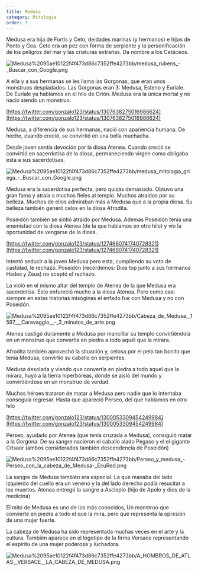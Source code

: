 ```yaml
---
title: Medusa
category: Mitología
order: 3
---
```


Medusa era hija de Fortis y Ceto, deidades marinas (y hermanos) e hijos de Ponto y Gea. Ceto era un pez con forma de serpiente y la personificación de los peligros del mar y las criaturas extrañas. Da nombre a los Cetáceos.

![Medusa%2095ae10122f4f473d86c7352ffe4273bb/medusa_rubens_-_Buscar_con_Google.png](Medusa%2095ae10122f4f473d86c7352ffe4273bb/medusa_rubens_-_Buscar_con_Google.png)

A ella y a sus hermanas se les llama las Gorgonas, que eran unos monstruos despiadados. Las Gorgonas eran 3: Medusa, Esteno y Euríale. De Euríale ya hablamos en el hilo de Orión. Medusa era la única mortal y no nació siendo un monstruo.

[https://twitter.com/gonzalo123/status/1307638275016986624](https://twitter.com/gonzalo123/status/1307638275016986624)

Medusa, a diferencia de sus hermanas, nació con apariencia humana. De hecho, cuando creció, se convirtió en una bella muchacha. 

Desde joven sentía devoción por la diosa Atenea. Cuando creció se convirtió en sacerdotisa de la diosa, permaneciendo virgen como obligaba esta a sus sacerdotisas.

![Medusa%2095ae10122f4f473d86c7352ffe4273bb/medusa_mitologia_griega_-_Buscar_con_Google.png](Medusa%2095ae10122f4f473d86c7352ffe4273bb/medusa_mitologia_griega_-_Buscar_con_Google.png)

Medusa era la sacerdotisa perfecta, pero quizás demasiado. Obtuvo una gran fama y atraía a muchos fieles al templo. Muchos atraídos por su belleza. Muchos de ellos admiraban más a Medusa que a la propia diosa. Su belleza también generó celos en la diosa Afrodita.

Poseidón también se sintió atraído por Medusa. Además Poseidón tenía una enemistad con la diosa Atenea (de la que hablamos en otro hilo) y vio la oportunidad de vengarse de la diosa.

[https://twitter.com/gonzalo123/status/1274660741740728321](https://twitter.com/gonzalo123/status/1274660741740728321)

Intentó seducir a la joven Medusa pero esta, cumpliendo su voto de castidad, le rechazó. Poseidón (recordemos: Dios top junto a sus hermanos Hades y Zeus) no aceptó el rechazo.

La violó en el mismo altar del templo de Atenea de la que Medusa era sacerdotisa. Esto enfureció mucho a la diosa Atenea. Pero como casi siempre en estas historias misóginas el enfado fue con Medusa y no con Poseidón.

![Medusa%2095ae10122f4f473d86c7352ffe4273bb/Cabeza_de_Medusa__1597___Caravaggio__-_3_minutos_de_arte.png](Medusa%2095ae10122f4f473d86c7352ffe4273bb/Cabeza_de_Medusa__1597___Caravaggio__-_3_minutos_de_arte.png)

Atenea castigó duramente a Medusa por mancillar su templo convirtiéndola en un monstruo que convertía en piedra a todo aquél que la mirara.

Afrodita también aprovechó la situación y, celosa por el pelo tan bonito que tenía Medusa, convirtió su cabello en serpientes.

Medusa desolada y viendo que convertía en piedra a todo aquel que la mirara, huyó a la tierra hiperbóreas, donde se aisló del mundo y convirtiéndose en un monstruo de verdad.

Muchos héroes trataron de matar a Medusa pero nadie que lo intentaba conseguía regresar. Hasta que apareció Perseo, del que hablamos en otro hilo

[https://twitter.com/gonzalo123/status/1300053309454249984](https://twitter.com/gonzalo123/status/1300053309454249984)

Perseo, ayudado por Atenea (que tenía cruzada a Medusa), consiguió matar a la Gorgona. De su sangre nacieron el caballo alado Pegaso y el el gigante Crisaor (ambos considerados también descendencia de Poseidón)

![Medusa%2095ae10122f4f473d86c7352ffe4273bb/Perseo_y_medusa_-_Perseo_con_la_cabeza_de_Medusa_-_EcuRed.png](Medusa%2095ae10122f4f473d86c7352ffe4273bb/Perseo_y_medusa_-_Perseo_con_la_cabeza_de_Medusa_-_EcuRed.png)

La sangre de Medusa también era especial. La que manaba del lado izquierdo del cuello era un veneno y la del lado derecho podía resucitar a los muertos. Atenea entregó la sangre a Asclepio (hijo de Apolo y dios de la medicina)

El mito de Medusa es uno de los más conocidos, Un monstruo que convierte en piedra a todo el que la mira, pero que representa la opresión de una mujer fuerte.

La cabeza de Medusa ha sido representada muchas veces en el arte y la cultura. También aparece en el logotipo de la firma Versace representando el espíritu de una mujer poderosa y luchadora.

![Medusa%2095ae10122f4f473d86c7352ffe4273bb/A_HOMBROS_DE_ATLAS__VERSACE__LA_CABEZA_DE_MEDUSA.png](Medusa%2095ae10122f4f473d86c7352ffe4273bb/A_HOMBROS_DE_ATLAS__VERSACE__LA_CABEZA_DE_MEDUSA.png)